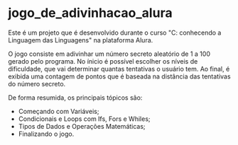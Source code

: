 # jogo_de_adivinhacao_alura

Este é um projeto que é desenvolvido durante o curso "C: conhecendo a Linguagem das Linguagens" na plataforma Alura. 

O jogo consiste em adivinhar um número secreto aleatório de 1 a 100 gerado pelo programa. No ínicio é possível escolher os níveis de dificuldade, que vai determinar quantas tentativas o usuário tem. Ao final, é exibida uma contagem de pontos que é baseada na distância das tentativas do número secreto.

De forma resumida, os principais tópicos são:
- Começando com Variáveis;
- Condicionais e Loops com Ifs, Fors e Whiles;
- Tipos de Dados e Operações Matemáticas;
- Finalizando o jogo.
